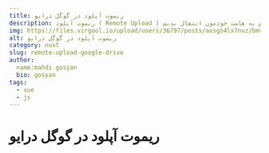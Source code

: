 ```yaml
---
title: ریموت آپلود در گوگل درایو
description: ریموت آپلود ( Remote Upload ) یا آپلود از لینک یعنی یک فایل که روی یک وبسایت دیگه هست رو با استفاده از لینک دانلودش به هاست خودمون انتقال بدیم.
img: https://files.virgool.io/upload/users/36797/posts/avsgs4lx7nvz/bmv6lo61oxuk.png
alt: ریموت آپلود در گوگل درایو
category: nuxt
slug: remote-upload-google-drive
author:
  name:mahdi gosyan
  bio: gosyan
tags:
  - vue
  - js  
---
```

<h1 class="has-text-centered title is-1">ریموت آپلود در گوگل درایو</h1>

